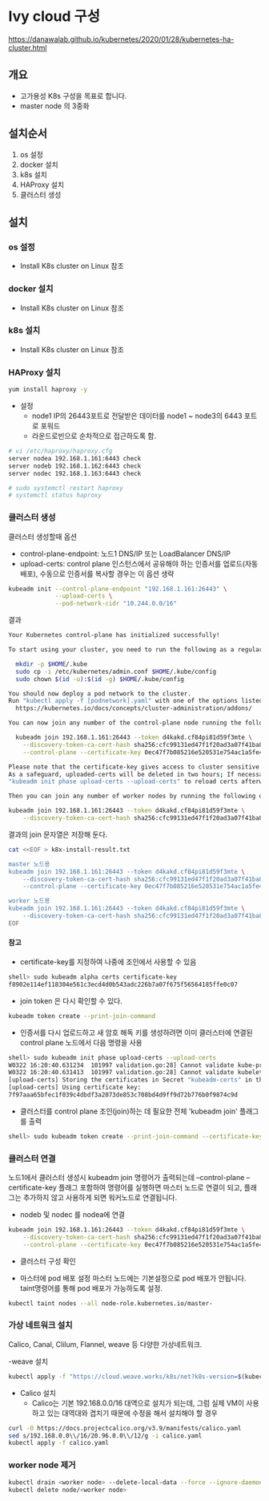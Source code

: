 # Ivy cloud 구성
https://danawalab.github.io/kubernetes/2020/01/28/kubernetes-ha-cluster.html

## 개요
- 고가용성 K8s 구성을 목표로 합니다.
- master node 의 3중화

## 설치순서
1. os 설정
2. docker 설치
3. k8s 설치
4. HAProxy 설치
5. 클러스터 생성

## 설치
### os 설정
- Install K8s cluster on Linux 참조

### docker 설치
- Install K8s cluster on Linux 참조

### k8s 설치
- Install K8s cluster on Linux 참조

### HAProxy 설치
```bash
yum install haproxy -y
```
- 설정
  - node1 IP의 26443포트로 전달받은 데이터를 node1 ~ node3의 6443 포트로 포워드
  - 라운드로빈으로 순차적으로 접근하도록 함.
```bash
# vi /etc/haproxy/haproxy.cfg
server nodea 192.168.1.161:6443 check
server nodeb 192.168.1.162:6443 check
server nodec 192.168.1.163:6443 check

# sudo systemctl restart haproxy
# systemctl status haproxy
```

### 클러스터 생성
클러스터 생성할때 옵션
- control-plane-endpoint: 노드1 DNS/IP 또는 LoadBalancer DNS/IP
- upload-certs: control plane 인스턴스에서 공유해야 하는 인증서를 업로드(자동배포), 수동으로 인증서를 복사할 경우는 이 옵션 생략

```bash
kubeadm init --control-plane-endpoint "192.168.1.161:26443" \
             --upload-certs \
             --pod-network-cidr "10.244.0.0/16"
```

결과
```bash
Your Kubernetes control-plane has initialized successfully!

To start using your cluster, you need to run the following as a regular user:

  mkdir -p $HOME/.kube
  sudo cp -i /etc/kubernetes/admin.conf $HOME/.kube/config
  sudo chown $(id -u):$(id -g) $HOME/.kube/config

You should now deploy a pod network to the cluster.
Run "kubectl apply -f [podnetwork].yaml" with one of the options listed at:
  https://kubernetes.io/docs/concepts/cluster-administration/addons/

You can now join any number of the control-plane node running the following command on each as root:

  kubeadm join 192.168.1.161:26443 --token d4kakd.cf84pi81d59f3mte \
    --discovery-token-ca-cert-hash sha256:cfc99131ed47f1f20ad3a07f41ba8384a2b613f67b6800caf50070bdc7340e08 \
    --control-plane --certificate-key 0ec47f7b085216e520531e754ac1a5fe4669017e4cd7ab61204ffc00c615e762

Please note that the certificate-key gives access to cluster sensitive data, keep it secret!
As a safeguard, uploaded-certs will be deleted in two hours; If necessary, you can use
"kubeadm init phase upload-certs --upload-certs" to reload certs afterward.

Then you can join any number of worker nodes by running the following on each as root:

kubeadm join 192.168.1.161:26443 --token d4kakd.cf84pi81d59f3mte \
    --discovery-token-ca-cert-hash sha256:cfc99131ed47f1f20ad3a07f41ba8384a2b613f67b6800caf50070bdc7340e08
```

결과의 join 문자열은 저장해 둔다.
```bash
cat <<EOF > k8x-install-result.txt

master 노드용
kubeadm join 192.168.1.161:26443 --token d4kakd.cf84pi81d59f3mte \
    --discovery-token-ca-cert-hash sha256:cfc99131ed47f1f20ad3a07f41ba8384a2b613f67b6800caf50070bdc7340e08 \
    --control-plane --certificate-key 0ec47f7b085216e520531e754ac1a5fe4669017e4cd7ab61204ffc00c615e762

worker 노드용
kubeadm join 192.168.1.161:26443 --token d4kakd.cf84pi81d59f3mte \
    --discovery-token-ca-cert-hash sha256:cfc99131ed47f1f20ad3a07f41ba8384a2b613f67b6800caf50070bdc7340e08
EOF
```

#### 참고
- certificate-key를 지정하여 나중에 조인에서 사용할 수 있음
```bash
shell> sudo kubeadm alpha certs certificate-key
f8902e114ef118304e561c3ecd4d0b543adc226b7a07f675f56564185ffe0c07 
```
- join token 은 다시 확인할 수 있다.
```bash
kubeadm token create --print-join-command
```
- 인증서를 다시 업로드하고 새 암호 해독 키를 생성하려면 이미 클러스터에 연결된 control plane 노드에서 다음 명령을 사용
```bash
shell> sudo kubeadm init phase upload-certs --upload-certs
W0322 16:20:40.631234  101997 validation.go:28] Cannot validate kube-proxy config - no validator is available
W0322 16:20:40.631413  101997 validation.go:28] Cannot validate kubelet config - no validator is available
[upload-certs] Storing the certificates in Secret "kubeadm-certs" in the "kube-system" Namespace
[upload-certs] Using certificate key:
7f97aaa65bfec1f039c4dbdf3a2073de853c708bd4d9ff9d72b776b0f9874c9d
```
- 클러스터를 control plane 조인(join)하는 데 필요한 전체 'kubeadm join' 플래그를 출력
```bash
shell> sudo kubeadm token create --print-join-command --certificate-key \ 7f97aaa65bfec1f039c4dbdf3a2073de853c708bd4d9ff9d72b776b0f9874c9d
```

### 클러스터 연결
노드1에서 클러스터 생성시 kubeadm join 명령어가 출력되는데 –control-plane –certificate-key 플래그 포함하여 명령어를 실행하면 마스터 노드로 연결이 되고, 플래그는 추가하지 않고 사용하게 되면 워커노드로 연결됩니다.

- nodeb 및 nodec 를 nodea에 연결
```bash
kubeadm join 192.168.1.161:26443 --token d4kakd.cf84pi81d59f3mte \
    --discovery-token-ca-cert-hash sha256:cfc99131ed47f1f20ad3a07f41ba8384a2b613f67b6800caf50070bdc7340e08 \
    --control-plane --certificate-key 0ec47f7b085216e520531e754ac1a5fe4669017e4cd7ab61204ffc00c615e762
```

- 클러스터 구성 확인

- 마스터에 pod 배포 설정
마스터 노드에는 기본설정으로 pod 배포가 안됩니다. taint명령어를 통해 pod 배포가 가능하도록 설정.
```bash
kubectl taint nodes --all node-role.kubernetes.io/master-
```

### 가상 네트워크 설치
Calico, Canal, Clilum, Flannel, weave 등 다양한 가상네트워크.

-weave 설치
```bash
kubectl apply -f "https://cloud.weave.works/k8s/net?k8s-version=$(kubectl version | base64 | tr -d '\n')"
```

- Calico 설치
  - Calico는 기본 192.168.0.0/16 대역으로 설치가 되는데, 그럼 실제 VM이 사용하고 있는 대역대와 겹치기 때문에 수정을 해서 설치해야 할 경우
```bash
curl -O https://docs.projectcalico.org/v3.9/manifests/calico.yaml
sed s/192.168.0.0\\/16/20.96.0.0\\/12/g -i calico.yaml
kubectl apply -f calico.yaml
```

### worker node 제거
```bash
kubectl drain <worker node> --delete-local-data --force --ignore-daemonsets
kubectl delete node/<worker node>
```
